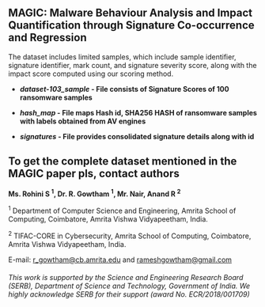 ## MAGIC: Malware Behaviour Analysis and Impact Quantification through Signature Co-occurrence and Regression

The dataset includes limited samples, which include sample identifier, signature identifier, mark count, and signature severity score, along with the impact score computed using our scoring method.

- **_dataset-103_sample_ - File consists of Signature Scores of 100 ransomware samples**

- **_hash_map_ - File maps Hash id, SHA256 HASH of ransomware samples with labels obtained from AV engines** 

- **_signatures_ - File provides consolidated signature details along with id**

## To get the complete dataset mentioned in the MAGIC paper pls, contact authors
**Ms. Rohini S <sup>1</sup>, Dr. R. Gowtham <sup>1</sup>, Mr. Nair, Anand R <sup>2</sup>**

<sup>1</sup> Department of Computer Science and Engineering, Amrita School of Computing, Coimbatore, Amrita Vishwa Vidyapeetham, India.

<sup>2</sup> TIFAC-CORE in Cybersecurity, Amrita School of Computing, Coimbatore, Amrita Vishwa Vidyapeetham, India.	 

E-mail: r_gowtham@cb.amrita.edu and rameshgowtham@gmail.com

<h6><i>This work is supported by the Science and Engineering Research Board (SERB), Department of Science and Technology, Government of India. We highly acknowledge SERB for their support (award No. ECR/2018/001709)</i></h6>
